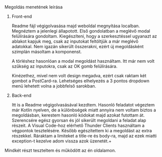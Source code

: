 Megoldás menetének leírása

1. Front-end
   
    Readme fájl végigolvasása majd weboldal megnyítása localban. Megnéztem a jelenlegi állapotott. Első gondolatban a meglévő modal felülírására gondoltam. Kiegészíteni, hogy a szerkesztéssel ugyanazt az ablakot kapjuk meg, csak az inputokat feltöltjük a már meglévő adatokkal. Nem igazán sikerült összerakni, ezért új megoldásként szimplán másoltam a komponenst.
   
   A törléshez hasonlóan a modal megoldást használtam. Itt már nem volt szűkség az inputokra, csak az OK gomb felülírására.
   
   Kinézethez, mivel nem volt design megadva, ezért csak raktam két gombot a PostCard-ra. Lehetséges elhelyezés a 3 pontos dropdown menü lehetett volna a jobbfelső sarokban.

   

3. Back-end
   
   Itt is a Readme végigolvasásával kezdtem. Hasonló feladatot végeztem már Kotlin nyelven, de a különbségek miatt annyira nem voltam biztos a megoldásban, kerestem hasonló kódokat majd azokat futottam át. Szerencsére egész gyorsan és jól sikerült megoldani a feladat alap részeit. A Visual Code-hoz elérhető Thunder Clients használtam a végpontok tesztelésére. Később egészítettem ki a megoldást az extra részekkel. Ráraktam a limiteket a title-re és body-ra, majd az ezek miatti exception-t kezelve adom vissza azok üzenetét.+

Mindkét részt teszteltem és működött az én oldalamon.
   
